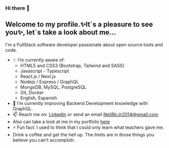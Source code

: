 ### Hi there 👋


## Welcome to my profile.✨It´s a pleasure to see you✨, let´s take a look about me...

I'm a FullStack software developer passionate about open source tools and code.

- ✨ I’m currently aware of: 
  - HTML5 and CSS3 (Bootstrap, Tailwind and SASS)
  - Javascript - Typescript
  - React.js / Next.js
  - Nodejs / Express / GraphQL
  - MongoDB, MySQL, PostgreSQL
  - Git, Docker
  - English, Espanish
- 🌱 I’m currently improving Backend Development knowledge with GraphQL.
- 📫 Reach me on: [Linkedin](https://www.linkedin.com/in/neil-alvarez-garcia/) or send an email Neil8b.jjr2014@gmail.com
- Also can take a look at me in my portfolio [here](https://portfolio-7n2c.vercel.app/ "here")
- ⚡ Fun fact: I used to think that I could only learn what teachers gave me.
- Drink a coffee and get the hell up. The limits are in those things you believe you can't accomplish.

